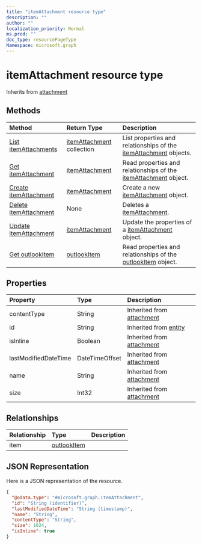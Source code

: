```yaml
---
title: "itemAttachment resource type"
description: ""
author: ""
localization_priority: Normal
ms.prod: ""
doc_type: resourcePageType
Namespace: microsoft.graph
---
```



# itemAttachment resource type




Inherits from [attachment](../resources/attachment.md)

## Methods
|Method|Return Type|Description|
|:---|:---|:---|
|[List itemAttachments](../api/itemattachment-list.md)|[itemAttachment](../resources/itemAttachment.md) collection|List properties and relationships of the [itemAttachment](../resources/itemattachment.md) objects.|
|[Get itemAttachment](../api/itemattachment-get.md)|[itemAttachment](../resources/itemAttachment.md)|Read properties and relationships of the [itemAttachment](../resources/itemattachment.md) object.|
|[Create itemAttachment](../api/itemattachment-create.md)|[itemAttachment](../resources/itemAttachment.md)|Create a new [itemAttachment](../resources/itemattachment.md) object.|
|[Delete itemAttachment](../api/itemattachment-delete.md)|None|Deletes a [itemAttachment](../resources/itemattachment.md).|
|[Update itemAttachment](../api/itemattachment-update.md)|[itemAttachment](../resources/itemAttachment.md)|Update the properties of a [itemAttachment](../resources/itemattachment.md) object.|
|[Get outlookItem](../api/outlookitem-get.md)|[outlookItem](../resources/outlookItem.md)|Read properties and relationships of the [outlookItem](../resources/outlookitem.md) object.|

## Properties
|Property|Type|Description|
|:---|:---|:---|
|contentType|String| Inherited from [attachment](../resources/attachment.md)|
|id|String| Inherited from [entity](../resources/entity.md)|
|isInline|Boolean| Inherited from [attachment](../resources/attachment.md)|
|lastModifiedDateTime|DateTimeOffset| Inherited from [attachment](../resources/attachment.md)|
|name|String| Inherited from [attachment](../resources/attachment.md)|
|size|Int32| Inherited from [attachment](../resources/attachment.md)|

## Relationships
|Relationship|Type|Description|
|:---|:---|:---|
|item|[outlookItem](../resources/outlookItem.md)||

## JSON Representation
Here is a JSON representation of the resource.
<!-- {
  "blockType": "resource",
  "keyProperty": "id",
  "@odata.type": "microsoft.graph.itemAttachment",
  "baseType": "microsoft.graph.attachment",
  "openType": false
}
-->
``` json
{
  "@odata.type": "#microsoft.graph.itemAttachment",
  "id": "String (identifier)",
  "lastModifiedDateTime": "String (timestamp)",
  "name": "String",
  "contentType": "String",
  "size": 1024,
  "isInline": true
}
```

